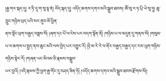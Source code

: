 ﻿  
།རྒྱ་གར་སྐད་དུ། ར་ཏི་རཱ་ག་སཱ་དྷ་ནཾ། བོད་སྐད་དུ། འདོད་ཆགས་དགའ་མའི་སྒྲུབ་ཐབས། ཨོཾ་སུ་ར་ཏ་པྲི་ཡེ་སཱ་ཧཱ། ཆུ་ཀླུང་གཉིས་ཕྲད་པའི་སར་ནུབ་མོ་ཕྱིན་  
ནས་སྟོང་ཕྲག་བརྒྱད་བཟླས་སོ། །ཞག་དང་པོ་ལ་ངེས་པར་བདག་སྟོན་ནོ། །གཉིས་པ་ལ་མདུན་དུ་གནས་སོ། །གསུམ་པ་ལ་ཆགས་པ་སྤྱད་ནས་ཆུང་མའི་ལས་བྱེད་པར་འགྱུར་རོ། །ཉི་མ་རེ་རེ་ལ་ནོར་བརྒྱད་བརྒྱད་དང་རས་ཡུག་གཉིས་གཉིས་སྟེར་རོ། །གཞན་ཡང་མིའམ་ཅི་རྣམས་བསྒྲུབ་  
པར་བྱའོ། །འདི་རྣམས་ཀྱི་ཕྱག་རྒྱ་གོང་དུ་བཤད་ཟིན་ཏོ། །འདོད་ཆགས་དགའ་མའི་སྒྲུབ་ཐབས་རྫོགས་སོ།།  
  
